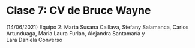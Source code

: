 # Clase 7: CV de Bruce Wayne
(14/06/2021)
Equipo 2:
Marta Susana Caillava,
Stefany Salamanca,
Carlos Artunduaga, 
Maria Laura Furlan,
Alejandra Santamaría y  
Lara Daniela Converso  
